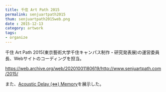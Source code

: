 ```yaml
---
title: 千住 Art Path 2015
permalink: senjuartpath2015
thum: senjuartpath2015web.png
date : 2015-12-13
category: artwork
tags:
- organize
---
```


千住 Art Path 2015(東京藝術大学千住キャンパス制作・研究発表展)の運営委員長、Webサイトのコーディングを担当。

https://web.archive.org/web/20201001180619/http://www.senjuartpath.com/2015/


また、[Acoustic Delay (⇔) Memory](/works/acoustic-delay-memory)を展示した。
